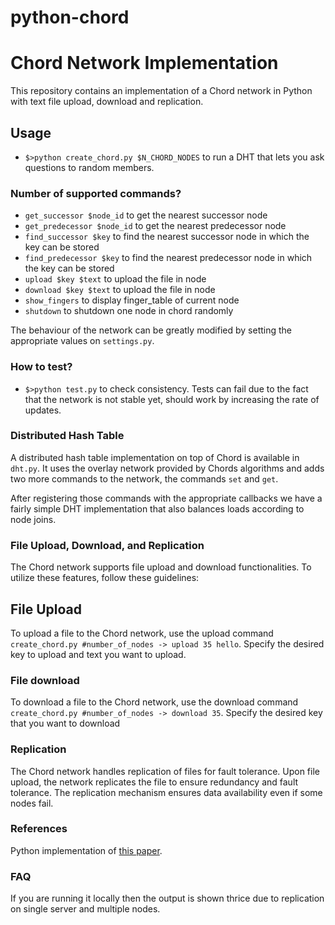 python-chord
============

# Chord Network Implementation
This repository contains an implementation of a Chord network in Python with text file upload, download and replication.

## Usage
- `$>python create_chord.py $N_CHORD_NODES` to run a DHT that lets you ask questions to random members.

### Number of supported commands?
- `get_successor $node_id` to get the nearest successor node
- `get_predecessor $node_id` to get the nearest predecessor node
- `find_successor $key` to find the nearest successor node in which the key can be stored
- `find_predecessor $key` to find the nearest predecessor node in which the key can be stored
- `upload $key $text` to upload the file in node
- `download $key $text` to upload the file in node
- `show_fingers` to display finger_table of current node
- `shutdown` to shutdown one node in chord randomly

The behaviour of the network can be greatly modified by setting the appropriate values 
on `settings.py`.

### How to test?
- `$>python test.py` to check consistency. Tests can fail due to the fact that the network is not stable yet, should work by increasing the rate of updates.


### Distributed Hash Table
A distributed hash table implementation on top of Chord is available in `dht.py`. It 
uses the overlay network provided by Chords algorithms and adds two more commands to
the network, the commands `set` and `get`.

After registering those commands with the appropriate callbacks we have a fairly 
simple DHT implementation that also balances loads according to node joins.

### File Upload, Download, and Replication
The Chord network supports file upload and download functionalities. To utilize these features, follow these guidelines:

## File Upload
To upload a file to the Chord network, use the upload command `create_chord.py #number_of_nodes -> upload 35 hello`. Specify the desired key to upload and text you want to upload.

### File download
To download a file to the Chord network, use the download command `create_chord.py #number_of_nodes -> download 35`. Specify the desired key that you want to download

### Replication
The Chord network handles replication of files for fault tolerance. Upon file upload, the network replicates the file to ensure redundancy and fault tolerance. The replication mechanism ensures data availability even if some nodes fail.

### References
Python implementation of [this paper](http://pdos.csail.mit.edu/papers/chord:sigcomm01/chord_sigcomm.pdf).

### FAQ
If you are running it locally then the output is shown thrice due to replication on single server and multiple nodes.

